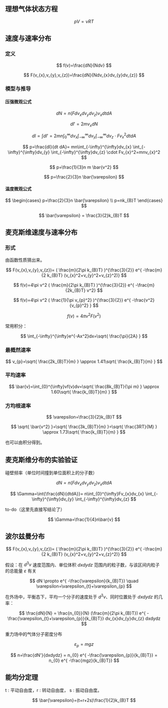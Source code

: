 
## 理想气体状态方程

$$
pV=\nu RT
$$

## 速度与速率分布

### 定义

$$
f(v)=\frac{dN}{Ndv}
$$

$$
F(v_{x},v_{y},v_{z})=\frac{dN}{Ndv_{x}dv_{y}dv_{z}}
$$

### 模型与推导

#### 压强微观公式

$$
dN=n(Fdv_{x}dv_{y}dv_{z}) v_{x} dt dA
$$

$$
dI'=2mv_{x} dN
$$

$$
dI=\int{dI'}=2mn
\int_{0}^{\infty}dv_{x}
\int_{-\infty}^{\infty}dv_{y}
\int_{-\infty}^{\infty}dv_{z}
\cdot Fv_{x}^2 dt dA
$$

$$
p=\frac{dI}{dt dA}=
mn\int_{-\infty}^{\infty}dv_{x}
\int_{-\infty}^{\infty}dv_{y}
\int_{-\infty}^{\infty}dv_{z}
\cdot Fv_{x}^2=mnv_{x}^2
$$

$$
p=\frac{1}{3}n m \bar{v^2}
$$

$$
p=\frac{2}{3}n \bar{\varepsilon}
$$

#### 温度微观公式

$$
\begin{cases}
p=\frac{2}{3}n \bar{\varepsilon} \\
p=nk_{B}T 
\end{cases}
$$

$$
\bar{\varepsilon} = \frac{3}{2}k_{B}T 
$$

## 麦克斯维速度与速率分布

### 形式

由函数性质猜出来。

$$
F(v_{x},v_{y},v_{z})= ( \frac{m}{2\pi k_{B}T} )^{\frac{3}{2}} e^{ -\frac{m}{2 k_{B}T} (v_{x}^2+v_{y}^2+v_{z}^2)}
$$

$$
f(v)=4\pi v^2 ( \frac{m}{2\pi k_{B}T} )^{\frac{3}{2}} e^{ -\frac{m}{2k_{B}T} v^2}
$$

$$
f(v)=4\pi v^2 ( \frac{1}{\pi v_{p}^2} )^{\frac{3}{2}} e^{ -\frac{v^2}{v_{p}^2} }
$$

$$
f(v)=4\pi v^2 F(v^2)
$$

常用积分：

$$
\int_{-\infty}^{\infty}e^{-Ax^2}dx=\sqrt{ \frac{\pi}{2A} }
$$

### 最概然速率

$$
v_{p}=\sqrt{ \frac{2k_{B}T}{m} } \approx 1.41\sqrt{ \frac{k_{B}T}{m} }
$$

### 平均速率

$$
\bar{v}=\int_{0}^{\infty}vf(v)dv=\sqrt{ \frac{8k_{B}T}{\pi m} }
\approx 1.60\sqrt{ \frac{k_{B}T}{m} }
$$

### 方均根速率

$$
\varepsilon=\frac{3}{2}k_{B}T
$$

$$
\sqrt{ \bar{v^2} }=\sqrt{ \frac{3k_{B}T}{m} }=\sqrt{ \frac{3RT}{M} }
\approx 1.73\sqrt{ \frac{k_{B}T}{m} }
$$

也可以由积分得到。


## 麦克斯维分布的实验验证

碰壁频率（单位时间撞到单位面积上的分子数）

$$
dN=n(Fdv_{x}dv_{y}dv_{z}) v_{x} dt dA
$$

$$
\Gamma=\int{\frac{dN}{dtdA}}=
n\int_{0}^{\infty}Fv_{x}dv_{x}
\int_{-\infty}^{\infty}dv_{y}
\int_{-\infty}^{\infty}dv_{z}
$$

to-do（这里先直接写结论了）

$$
\Gamma=\frac{1}{4}n\bar{v}
$$

## 波尔兹曼分布

$$
F(v_{x},v_{y},v_{z})= ( \frac{m}{2\pi k_{B}T} )^{\frac{3}{2}} e^{ -\frac{m}{2 k_{B}T} (v_{x}^2+v_{y}^2+v_{z}^2)}
$$

假设：在 $d^3v$ 速度范围内、单位体积 $dxdydz$ 范围内的粒子数，与该区间内粒子的总能量 $\varepsilon$ 有关

$$
dN \propto e^{ -\frac{\varepsilon}{k_{B}T}} \quad \varepsilon=\varepsilon_{t}+\varepsilon_{p}
$$

在外场中，平衡态下，平均一个分子的速度处于 $d^3v$、同时位置处于 $dxdydz$ 的几率：

$$
\frac{dN}{N} = \frac{n_{0}}{N} (\frac{m}{2\pi k_{B}T}) e^{ -\frac{\varepsilon_{t}+\varepsilon_{p}}{k_{B}T}} dv_{x}dv_{y}dv_{z} dxdydz
$$

重力场中的气体分子密度分布

$$
\varepsilon_{p}=mgz
$$

$$
n=\frac{dN'}{dxdydz} = n_{0} e^{ -\frac{\varepsilon_{p}}{k_{B}T}} 
= n_{0} e^{ -\frac{mgz}{k_{B}T}} 
$$

## 能均分定理

t : 平动自由度，r : 转动自由度， s : 振动自由度。

$$
\bar{\varepsilon}=(t+r+2s)\frac{1}{2}k_{B}T
$$
